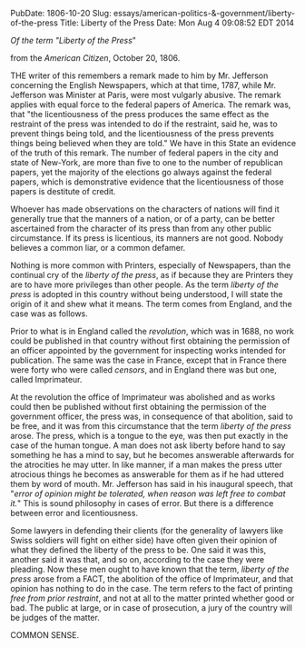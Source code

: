PubDate: 1806-10-20
Slug: essays/american-politics-&-government/liberty-of-the-press
Title: Liberty of the Press
Date: Mon Aug  4 09:08:52 EDT 2014

   *Of the term "Liberty of the Press*"
   
   from the *American Citizen*, October 20, 1806.

   THE writer of this remembers a remark made to him by Mr. Jefferson
   concerning the English Newspapers, which at that time, 1787, while Mr.
   Jefferson was Minister at Paris, were most vulgarly abusive. The remark
   applies with equal force to the federal papers of America. The remark was,
   that "the licentiousness of the press produces the same effect as the
   restraint of the press was intended to do if the restraint, said he, was to prevent
   things being told, and the licentiousness of the press prevents things
   being believed when they are told." We have in this State an evidence of the truth of this remark. The number
   of federal papers in the city and state of New-York, are more than five to
   one to the number of republican papers, yet the majority of the elections
   go always against the federal papers, which is demonstrative evidence that
   the licentiousness of those papers is destitute of credit.

   Whoever has made observations on the characters of nations will find it
   generally true that the manners of a nation, or of a party, can be better
   ascertained from the character of its press than from any other public
   circumstance. If its press is licentious, its manners are not good. Nobody
   believes a common liar, or a common defamer.

   Nothing is more common with Printers, especially of Newspapers, than the
   continual cry of the *liberty of the press*, as if because they are Printers
   they are to have more privileges than other people. As the term *liberty of the press* 
   is adopted in this country without being understood, I will
   state the origin of it and shew what it means. The term comes from
   England, and the case was as follows.

   Prior to what is in England called the *revolution*, which was in 1688, no
   work could be published in that country without first obtaining the
   permission of an officer appointed by the government for inspecting works
   intended for publication. The same was the case in France, except that in
   France there were forty who were called *censors*, and in England there was
   but one, called Imprimateur.

   At the revolution the office of Imprimateur was abolished and as works
   could then be published without first obtaining the permission of the
   government officer, the press was, in consequence of that abolition, said
   to be free, and it was from this circumstance that the term *liberty of the press* 
   arose. The press, which is a tongue to the eye, was then put exactly
   in the case of the human tongue. A man does not ask liberty before hand to
   say something he has a mind to say, but he becomes answerable afterwards
   for the atrocities he may utter. In like manner, if a man makes the press utter atrocious things he becomes
   as answerable for them as if he had uttered them by word of mouth. Mr.
   Jefferson has said in his inaugural speech, that "*error of opinion might
   be tolerated, when reason was left free to combat it.*" This is sound
   philosophy in cases of error. But there is a difference between error and
   licentiousness.

   Some lawyers in defending their clients (for the generality of lawyers
   like Swiss soldiers will fight on either side) have often given their
   opinion of what they defined the liberty of the press to be. One said it
   was this, another said it was that, and so on, according to the case they
   were pleading. Now these men ought to have known that the term, *liberty of the press* 
   arose from a FACT, the abolition of the office of Imprimateur,
   and that opinion has nothing to do in the case. The term refers to the
   fact of printing *free from prior restraint*, and not at all to the matter
   printed whether good or bad. The public at large, or in case of
   prosecution, a jury of the country will be judges of the matter.

  COMMON SENSE.


